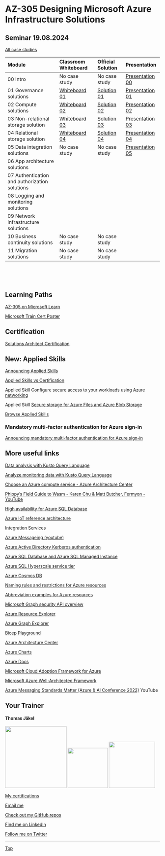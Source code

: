 # AZ-305 Designing Microsoft Azure Infrastructure Solutions


## Seminar 19.08.2024

[All case studies](https://microsoftlearning.github.io/AZ-305-DesigningMicrosoftAzureInfrastructureSolutions/)


| Module  | Classroom Whiteboard | Official Solution | Presentation |
| :-------| :--------------------| :-----------------| :------------|
| 00 Intro                                     | No case study     | No case study   | [Presentation 00](https://github.com/www42/AZ-305/blob/9fb1a940fc3cedd8940352eb0743d3a05405cd05/Presentations/AZ-305_00.pdf) |
| 01 Governance solutions                      | [Whiteboard 01](https://github.com/www42/AZ-305/blob/34dc02583d7ffe1838f87fcb14be60ddce0db7ea/Whiteboards/AZ-305%20Case%201.png) | [Solution 01](https://github.com/www42/AZ-305/blob/34dc02583d7ffe1838f87fcb14be60ddce0db7ea/Solutions/AZ-305-Solution-01.pdf) | [Presentation 01](https://github.com/www42/AZ-305/blob/34dc02583d7ffe1838f87fcb14be60ddce0db7ea/Presentations/AZ-305_01.pdf) |
| 02 Compute solutions                         | [Whiteboard 02](https://github.com/www42/AZ-305/blob/a161fcf135cb3173573b51859747b71c97feedb6/Whiteboards/AZ-305%20Case%202.png) | [Solution 02](https://github.com/www42/AZ-305/blob/de9f6cc1df7630a98b4a86ff1cb0b5937d96c474/Solutions/AZ-305-Solution-02.pdf) | [Presentation 02](https://github.com/www42/AZ-305/blob/a161fcf135cb3173573b51859747b71c97feedb6/Presentations/AZ-305_02.pdf) |
| 03 Non-relational storage solution           | [Whiteboard 03](https://github.com/www42/AZ-305/blob/de9f6cc1df7630a98b4a86ff1cb0b5937d96c474/Whiteboards/AZ-305%20Case%203.png) | [Solution 03](https://github.com/www42/AZ-305/blob/de9f6cc1df7630a98b4a86ff1cb0b5937d96c474/Solutions/AZ-305-Solution-03.pdf) | [Presentation 03](https://github.com/www42/AZ-305/blob/de9f6cc1df7630a98b4a86ff1cb0b5937d96c474/Presentations/AZ-305_03.pdf) |
| 04 Relational storage solution               | [Whiteboard 04](https://github.com/www42/AZ-305/blob/d14c35d9f4584cc2b3c1204db172a032350ecd3b/Whiteboards/AZ-305%20Case%204.png) | [Solution 04](https://github.com/www42/AZ-305/blob/d14c35d9f4584cc2b3c1204db172a032350ecd3b/Solutions/AZ-305-Solution-04.pdf) | [Presentation 04](https://github.com/www42/AZ-305/blob/d14c35d9f4584cc2b3c1204db172a032350ecd3b/Presentations/AZ-305_04.pdf) |
| 05 Data integration solutions                | No case study     | No case study   | [Presentation 05](https://github.com/www42/AZ-305/blob/d14c35d9f4584cc2b3c1204db172a032350ecd3b/Presentations/AZ-305_05.pdf) |
| 06 App architecture solutions                |  |  |  |
| 07 Authentication and authorization solutions|  |  |  |
| 08 Logging and monitoring solutions          |  |  |  |
| 09 Network infrastructure  solutions         |  |  |  |
| 10 Business continuity solutions             | No case study     | No case study   |  |
| 11 Migration solutions                       | No case study     | No case study   |  |

<br>

<br>

<br>

## Learning Paths

[AZ-305 on Microsoft Learn](https://aka.ms/AZ-305StudentMaterials)

[Microsoft Train Cert Poster](https://aka.ms/TrainCertPoster)



## Certification

[Solutions Architect Certification](https://docs.microsoft.com/en-us/learn/certifications/azure-solutions-architect/)



## New: Applied Skills

[Announcing Applied Skills](https://techcommunity.microsoft.com/t5/microsoft-learn-blog/announcing-microsoft-applied-skills-the-new-credentials-to/ba-p/3775645)

[Applied Skills vs Certification](https://aka.ms/ChooseYourMicrosoftCredential)

Applied Skill [Configure secure access to your workloads using Azure networking](https://learn.microsoft.com/en-us/credentials/applied-skills/configure-secure-workloads-use-azure-virtual-networking/)

Applied Skill [Secure storage for Azure Files and Azure Blob Storage](https://learn.microsoft.com/en-us/credentials/applied-skills/secure-storage-azure-files-azure-blob-storage/)

[Browse Applied Skills](https://learn.microsoft.com/en-us/credentials/browse/?credential_types=applied%20skills)




### Mandatory multi-factor authentication for Azure sign-in

[Announcing mandatory multi-factor authentication for Azure sign-in](https://azure.microsoft.com/en-us/blog/announcing-mandatory-multi-factor-authentication-for-azure-sign-in/)



## More useful links

[Data analysis with Kusto Query Language](https://learn.microsoft.com/en-us/training/paths/kusto-query-language/)

[Analyze monitoring data with Kusto Query Language](https://learn.microsoft.com/en-us/training/paths/analyze-monitoring-data-with-kql/)

[Choose an Azure compute service - Azure Architecture Center](https://learn.microsoft.com/en-us/azure/architecture/guide/technology-choices/compute-decision-tree)

[Phippy’s Field Guide to Wasm - Karen Chu & Matt Butcher, Fermyon - YouTube](https://www.youtube.com/watch?v=eFE6yGufDAA)

[High availability for Azure SQL Database](https://learn.microsoft.com/en-us/azure/azure-sql/database/high-availability-sla?view=azuresql-db&tabs=azure-powershell)

[Azure IoT reference architecture](https://learn.microsoft.com/en-us/azure/architecture/reference-architectures/iot)

[Integration Services](https://azure.microsoft.com/en-us/products/category/integration/)

[Azure Messageing (youtube)](https://www.youtube.com/watch?v=FVOhLqE9fzw)

[Azure Active Directory Kerberos authentication](https://learn.microsoft.com/en-us/azure/storage/files/storage-files-identity-auth-hybrid-identities-enable?tabs=azure-portal#prerequisites)

[Azure SQL Database and Azure SQL Managed Instance](https://learn.microsoft.com/en-us/azure/azure-sql/database/features-comparison)

[Azure SQL Hyperscale service tier](https://learn.microsoft.com/en-us/azure/azure-sql/database/service-tier-hyperscale)

[Azure Cosmos DB](https://learn.microsoft.com/en-us/azure/cosmos-db/)

[Naming rules and restrictions for Azure resources](https://learn.microsoft.com/en-us/azure/azure-resource-manager/management/resource-name-rules)

[Abbreviation examples for Azure resources](https://learn.microsoft.com/en-us/azure/cloud-adoption-framework/ready/azure-best-practices/resource-abbreviations)

[Microsoft Graph security API overview](https://learn.microsoft.com/en-us/graph/security-concept-overview)

[Azure Resource Explorer](https://resources.azure.com/)

[Azure Graph Explorer](https://developer.microsoft.com/en-us/graph/graph-explorer)

[Bicep Playground](https://bicepdemo.z22.web.core.windows.net/)






[Azure Architecture Center](https://docs.microsoft.com/en-us/azure/architecture/)

[Azure Charts](https://https://azurecharts.com/)

[Azure Docs](https://https://docs.microsoft.com/en-us/azure/)

[Microsoft Cloud Adoption Framework for Azure](https://docs.microsoft.com/en-us/azure/cloud-adoption-framework/)

[Microsoft Azure Well-Architected Framework](https://docs.microsoft.com/en-us/azure/architecture/framework/)

[Azure Messaging Standards Matter (Azure & AI Conference 2022)](https://www.youtube.com/watch?v=FVOhLqE9fzw) YouTube




##  Your Trainer
#### Thomas Jäkel

<img src="https://download69118.blob.core.windows.net/anon/Profilbild.jpg" width="200"/>
<a href="https://www.credly.com/badges/466d883d-ecb7-4d26-902e-a97ea1492e4d/public_url"><img src="https://download69118.blob.core.windows.net/anon/microsoft-certified-trainer-2023-2024.png" width="130"/></a>
<a href="https://www.credly.com/badges/fc4737d8-923a-4d37-8f1a-497c08a7c1ff/public_url"><img src="https://download69118.blob.core.windows.net/anon/AAI-badge.png" width="150"/></a>

[My certifications](https://www.credly.com/users/thomas-jakel)

[Email me](mailto:thomas.jaekel@brainymotion.de?subject=AZ-305)

[Check out my GitHub repos](https://github.com/www42)

[Find me on LinkedIn](https://linkedin.com/in/tjkkll)

[Follow me on Twitter](https://twitter.com/tjkkll)

---

[Top](#az-305-designing-microsoft-azure-infrastructure-solutions)